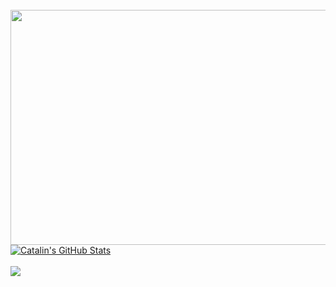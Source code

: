 
<div> 


<div align="center">
	<br>
		<img src="https://i.pinimg.com/originals/39/49/e0/3949e07fabe83f18ee3785f75484eeea.gif" width="665" height="376">
	</a>
	<br>
</div>


<div>
<a href="https://github.com/cloudbyteelias/cloudbyteelias">
  <img align="center" src="https://github-readme-stats.vercel.app/api?username=cloudbyteelias&show_icons=true&line_height=27&count_private=true&title_color=ffffff&text_color=c9cacc&icon_color=2bbc8a&bg_color=1d1f21" alt="Catalin's GitHub Stats" />
</a>
</div>
<div>

<br>
<a href="https://github.com/cloudbyteelias/cloudbyteelias">
  <img align="center" src="https://github-readme-stats.vercel.app/api/top-langs/?username=cloudbyteelias&hide=java,html&title_color=ffffff&text_color=c9cacc&icon_color=2bbc8a&bg_color=1d1f21" />
</a>

</div>


